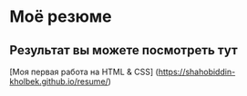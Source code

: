 # Моё резюме
## Результат вы можете посмотреть тут


[Моя первая работа на HTML & CSS] (https://shahobiddin-kholbek.github.io/resume/)
